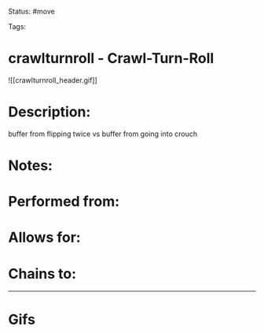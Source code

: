Status: #move

Tags: 

# crawlturnroll - Crawl-Turn-Roll
![[crawlturnroll_header.gif]]
# Description:
buffer from flipping twice vs buffer from going into crouch

# Notes:


# Performed from:


# Allows for:


# Chains to:


___
# Gifs

